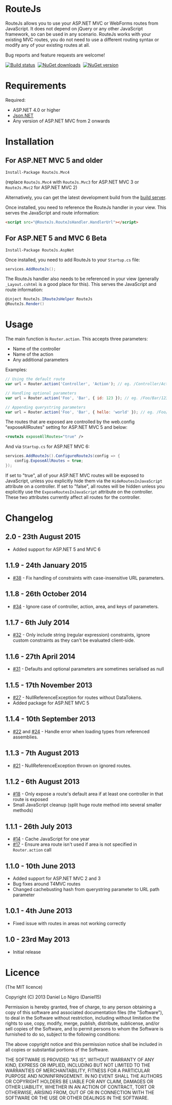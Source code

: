 RouteJs
=======
RouteJs allows you to use your ASP.NET MVC or WebForms routes from JavaScript. It does not depend on
jQuery or any other JavaScript framework, so can be used in any scenario. RouteJs works with your
existing MVC routes, you do not need to use a different routing syntax or modify any of your 
existing routes at all.

Bug reports and feature requests are welcome!

[![Build status](https://img.shields.io/appveyor/ci/Daniel15/RouteJs/master.svg)](https://ci.appveyor.com/project/Daniel15/routejs/branch/master)&nbsp;
[![NuGet downloads](http://img.shields.io/nuget/dt/RouteJs.Mvc4.svg)](https://www.nuget.org/packages/RouteJs.Mvc4/)&nbsp;
[![NuGet version](http://img.shields.io/nuget/v/RouteJs.Mvc4.svg)](https://www.nuget.org/packages/RouteJs.Mvc4/)&nbsp;

Requirements
============
Required:

 * ASP.NET 4.0 or higher
 * [Json.NET](http://james.newtonking.com/projects/json-net.aspx)
 * Any version of ASP.NET MVC from 2 onwards

Installation
============

For ASP.NET MVC 5 and older
---------------------------
```
Install-Package RouteJs.Mvc4
```
(replace `RouteJs.Mvc4` with `RouteJs.Mvc3` for ASP.NET MVC 3 or `RouteJs.Mvc2` for ASP.NET MVC 2)

Alternatively, you can get the latest development build from the
[build server](http://teamcity.codebetter.com/viewType.html?buildTypeId=routejs&guest=1).

Once installed, you need to reference the RouteJs handler in your view. This serves the JavaScript
and route information:
```html
<script src="@RouteJs.RouteJsHandler.HandlerUrl"></script>
```

For ASP.NET 5 and MVC 6 Beta
----------------------------

```
Install-Package RouteJs.AspNet
```
Once installed, you need to add RouteJs to your `Startup.cs` file:

```csharp
services.AddRouteJs();

```

The RouteJs handler also needs to be referenced in your view (generally `_Layout.cshtml` is a 
good place for this). This serves the JavaScript and route information:

```csharp
@inject RouteJs.IRouteJsHelper RouteJs
@RouteJs.Render()
```

Usage
=====

The main function is `Router.action`. This accepts three parameters:
- Name of the controller
- Name of the action
- Any additional parameters

Examples:

```javascript
// Using the default route
var url = Router.action('Controller', 'Action'); // eg. /Controller/Action

// Handling optional parameters
var url = Router.action('Foo', 'Bar', { id: 123 }); // eg. /Foo/Bar/123

// Appending querystring parameters
var url = Router.action('Foo', 'Bar', { hello: 'world' }); // eg. /Foo/Bar?hello=world
```

The routes that are exposed are controlled by the web.config "exposeAllRoutes" setting for ASP.NET MVC 5 and below:
```xml
<routeJs exposeAllRoutes="true" />
```

And via `Startup.cs` for ASP.NET MVC 6:
```csharp
services.AddRouteJs().ConfigureRouteJs(config => {
	config.ExposeAllRoutes = true;
});
```

If set to "true", all of your ASP.NET MVC routes will be exposed to JavaScript, unless you 
explicitly hide them via the `HideRoutesInJavaScript` attribute on a controller. If set to "false", 
all routes will be hidden unless you explicitly use the `ExposeRoutesInJavaScript` attribute on the
controller. These two attributes currently affect all routes for the controller.

Changelog
=========
2.0 - 23th August 2015
----------------------
 - Added support for ASP.NET 5 and MVC 6

1.1.9 - 24th January 2015
-------------------------
 - [#38](https://github.com/Daniel15/RouteJs/issues/38) - Fix handling of constraints with 
   case-insensitive URL parameters.

1.1.8 - 26th October 2014
-------------------------
 - [#34](https://github.com/Daniel15/RouteJs/issues/34) - Ignore case of controller, action, area, 
   and keys of parameters.

1.1.7 - 6th July 2014
---------------------
 - [#32](https://github.com/Daniel15/RouteJs/issues/32) - Only include string (regular expression)
   constraints, ignore custom constraints as they can't be evaluated client-side.

1.1.6 - 27th April 2014
-----------------------
 - [#31](https://github.com/Daniel15/RouteJs/issues/31) - Defaults and optional parameters are 
   sometimes serialised as null

1.1.5 - 17th November 2013
--------------------------
 - [#27](https://github.com/Daniel15/RouteJs/issues/27) - NullReferenceException for routes without
   DataTokens.
 - Added package for ASP.NET MVC 5

1.1.4 - 10th September 2013
---------------------------
 - [#22](https://github.com/Daniel15/RouteJs/pull/22) and [#24](https://github.com/Daniel15/RouteJs/issues/24) -
   Handle error when loading types from referenced assemblies.

1.1.3 - 7th August 2013
-----------------------
 - [#21](https://github.com/Daniel15/RouteJs/issues/21) - NullReferenceException thrown on ignored
   routes.

1.1.2 - 6th August 2013
-----------------------
 - [#18](https://github.com/Daniel15/RouteJs/issues/18) - Only expose a route's default area if at 
   least one controller in that route is exposed
 - Small JavaScript cleanup (split huge route method into several smaller methods)

1.1.1 - 26th July 2013
----------------------
 - [#14](https://github.com/Daniel15/RouteJs/issues/14) - Cache JavaScript for one year
 - [#17](https://github.com/Daniel15/RouteJs/issues/17) - Ensure area route isn't used if area is 
   not specified in `Router.action` call

1.1.0 - 10th June 2013
----------------------
 - Added support for ASP.NET MVC 2 and 3
 - Bug fixes around T4MVC routes
 - Changed cachebusting hash from querystring parameter to URL path parameter

1.0.1 - 4th June 2013
---------------------
 - Fixed issue with routes in areas not working correctly

1.0 - 23rd May 2013
-------------------
 - Initial release
 
Licence
=======
(The MIT licence)

Copyright (C) 2013 Daniel Lo Nigro (Daniel15)

Permission is hereby granted, free of charge, to any person obtaining a copy of
this software and associated documentation files (the "Software"), to deal in
the Software without restriction, including without limitation the rights to
use, copy, modify, merge, publish, distribute, sublicense, and/or sell copies
of the Software, and to permit persons to whom the Software is furnished to do
so, subject to the following conditions:

The above copyright notice and this permission notice shall be included in all
copies or substantial portions of the Software.

THE SOFTWARE IS PROVIDED "AS IS", WITHOUT WARRANTY OF ANY KIND, EXPRESS OR
IMPLIED, INCLUDING BUT NOT LIMITED TO THE WARRANTIES OF MERCHANTABILITY,
FITNESS FOR A PARTICULAR PURPOSE AND NONINFRINGEMENT. IN NO EVENT SHALL THE
AUTHORS OR COPYRIGHT HOLDERS BE LIABLE FOR ANY CLAIM, DAMAGES OR OTHER
LIABILITY, WHETHER IN AN ACTION OF CONTRACT, TORT OR OTHERWISE, ARISING FROM,
OUT OF OR IN CONNECTION WITH THE SOFTWARE OR THE USE OR OTHER DEALINGS IN THE
SOFTWARE.

